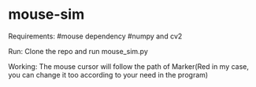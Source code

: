 # mouse-sim

Requirements: 
#mouse dependency
#numpy and cv2

Run:
Clone the repo and run mouse_sim.py

Working:
The mouse cursor will follow the path of Marker(Red in my case, you can change it too according to your need in the program)
